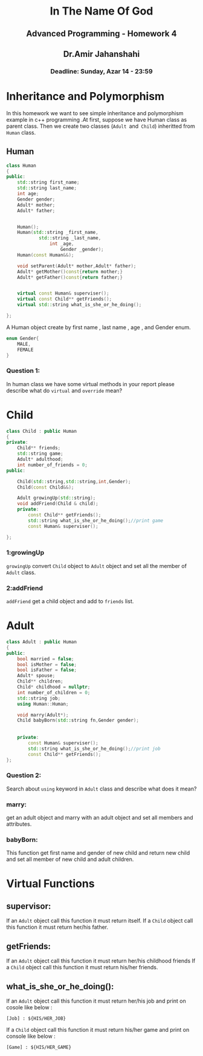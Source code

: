 <center>
<h1>
In The Name Of God
</h1>
<h2>
Advanced Programming - Homework 4
</h2>
<h2>
Dr.Amir Jahanshahi
</h2>
<h3>
Deadline: Sunday,  Azar 14 - 23:59
</center>

# Inheritance and Polymorphism
In this homework we want to see simple inheritance and polymorphism example in c++ programming .At first, suppose we have Human class as parent class. Then we create two classes (`Adult `and` Child`) inheritted from `Human` class.

## Human
```c++ 
class Human
{
public:
    std::string first_name;
    std::string last_name;
    int age;
    Gender gender;
    Adult* mother;
    Adult* father;


    Human();
    Human(std::string _first_name,
            std::string _last_name,
                int _age,
                    Gender _gender);
    Human(const Human&&);

    void setParent(Adult* mother,Adult* father);
    Adult* getMother()const{return mother;}
    Adult* getFather()const{return father;}


    virtual const Human& superviser();
    virtual const Child** getFriends();
    virtual std::string what_is_she_or_he_doing();

};
```
A Human object create by first name , last name , age , and Gender enum.
```c++
enum Gender{
    MALE,
    FEMALE
}
```
### Question 1:
In human class we have some virtual methods in your report please describe what do `virtual` and `override` mean?

# Child
```c++
class Child : public Human
{
private:
    Child** friends;
    std::string game;
    Adult* adulthood;
    int number_of_friends = 0;
public:

    Child(std::string,std::string,int,Gender);
    Child(const Child&&);

    Adult growingUp(std::string);
    void addFriend(Child & child);
    private:
        const Child** getFriends();
        std::string what_is_she_or_he_doing();//print game
        const Human& superviser();

};
```
### 1:growingUp
`growingUp` convert `Child` object to `Adult` object and set all the member of `Adult` class.
### 2:addFriend
`addFriend` get a child object and add to `friends` list.

# Adult
```c++
class Adult : public Human
{
public:
    bool married = false;
    bool isMother = false;
    bool isFather = false;
    Adult* spouse;
    Child** children;
    Child* childhood = nullptr;
    int number_of_children = 0;
    std::string job;
    using Human::Human;

    void marry(Adult*);
    Child babyBorn(std::string fn,Gender gender);
    
    
    private:
        const Human& superviser();
        std::string what_is_she_or_he_doing();//print job
        const Child** getFriends();
};
```
### Question 2:
Search about `using` keyword in `Adult` class and describe what does it mean?
### marry:
get an adult object and marry with an adult object and set all members and attributes.

### babyBorn:
This function get first name and gender of new child and return new child and set all member of new child and adult children.


# Virtual Functions
## supervisor:
If an `Adult` object call this function it must return itself.
If a `Child` object call this function it must return her/his father.

## getFriends:
If an `Adult` object call this function it must return her/his childhood friends
If a `Child` object call this function it must return  his/her friends.

## what_is_she_or_he_doing():
If an `Adult` object call this function it must return her/his job and print on cosole like below : 
```
[Job] : ${HIS/HER_JOB}
```
If a `Child` object call this function it must return his/her game and print on console like below : 
```
[Game] : ${HIS/HER_GAME}
```




